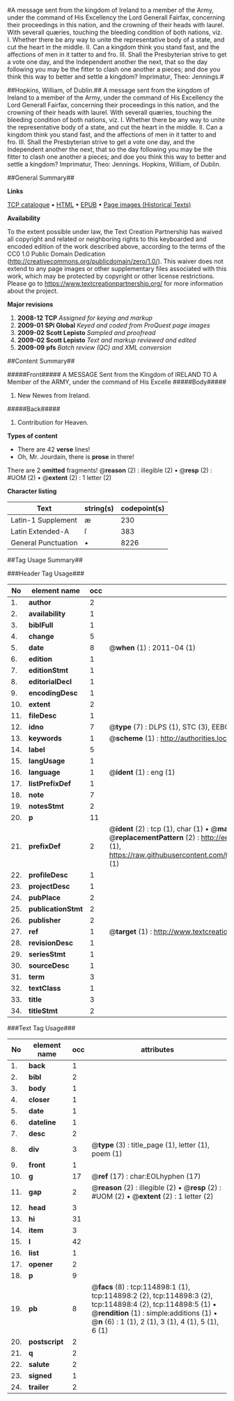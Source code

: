 #A message sent from the kingdom of Ireland to a member of the Army, under the command of His Excellency the Lord Generall Fairfax, concerning their proceedings in this nation, and the crowning of their heads with laurel. With severall quæries, touching the bleeding condition of both nations, viz. I. Whether there be any way to unite the representative body of a state, and cut the heart in the middle. II. Can a kingdom think you stand fast, and the affections of men in it tatter to and fro. III. Shall the Presbyterian strive to get a vote one day, and the Independent another the next, that so the day following you may be the fitter to clash one another a pieces; and doe you think this way to better and settle a kingdom? Imprimatur, Theo: Jennings.#

##Hopkins, William, of Dublin.##
A message sent from the kingdom of Ireland to a member of the Army, under the command of His Excellency the Lord Generall Fairfax, concerning their proceedings in this nation, and the crowning of their heads with laurel. With severall quæries, touching the bleeding condition of both nations, viz. I. Whether there be any way to unite the representative body of a state, and cut the heart in the middle. II. Can a kingdom think you stand fast, and the affections of men in it tatter to and fro. III. Shall the Presbyterian strive to get a vote one day, and the Independent another the next, that so the day following you may be the fitter to clash one another a pieces; and doe you think this way to better and settle a kingdom? Imprimatur, Theo: Jennings.
Hopkins, William, of Dublin.

##General Summary##

**Links**

[TCP catalogue](http://www.ota.ox.ac.uk/tcp/)  • 
[HTML](http://tei.it.ox.ac.uk/tcp/Texts-HTML/free/A86/A86551.html)  • 
[EPUB](http://tei.it.ox.ac.uk/tcp/Texts-EPUB/free/A86/A86551.epub) • 
[Page images (Historical Texts)](https://historicaltexts.jisc.ac.uk/eebo-99862723e)

**Availability**

To the extent possible under law, the Text Creation Partnership has waived all copyright and related or neighboring rights to this keyboarded and encoded edition of the work described above, according to the terms of the CC0 1.0 Public Domain Dedication (http://creativecommons.org/publicdomain/zero/1.0/). This waiver does not extend to any page images or other supplementary files associated with this work, which may be protected by copyright or other license restrictions. Please go to https://www.textcreationpartnership.org/ for more information about the project.

**Major revisions**

1. __2008-12__ __TCP__ *Assigned for keying and markup*
1. __2009-01__ __SPi Global__ *Keyed and coded from ProQuest page images*
1. __2009-02__ __Scott Lepisto__ *Sampled and proofread*
1. __2009-02__ __Scott Lepisto__ *Text and markup reviewed and edited*
1. __2009-09__ __pfs__ *Batch review (QC) and XML conversion*

##Content Summary##

#####Front#####
A MESSAGE Sent from the Kingdom of IRELAND TO A Member of the ARMY, under the command of His Excelle
#####Body#####

1. New Newes from Ireland.

#####Back#####

1. Contribution for Heaven.

**Types of content**

  * There are 42 **verse** lines!
  * Oh, Mr. Jourdain, there is **prose** in there!

There are 2 **omitted** fragments! 
 @__reason__ (2) : illegible (2)  •  @__resp__ (2) : #UOM (2)  •  @__extent__ (2) : 1 letter (2)

**Character listing**


|Text|string(s)|codepoint(s)|
|---|---|---|
|Latin-1 Supplement|æ|230|
|Latin Extended-A|ſ|383|
|General Punctuation|•|8226|

##Tag Usage Summary##

###Header Tag Usage###

|No|element name|occ|attributes|
|---|---|---|---|
|1.|__author__|2||
|2.|__availability__|1||
|3.|__biblFull__|1||
|4.|__change__|5||
|5.|__date__|8| @__when__ (1) : 2011-04 (1)|
|6.|__edition__|1||
|7.|__editionStmt__|1||
|8.|__editorialDecl__|1||
|9.|__encodingDesc__|1||
|10.|__extent__|2||
|11.|__fileDesc__|1||
|12.|__idno__|7| @__type__ (7) : DLPS (1), STC (3), EEBO-CITATION (1), PROQUEST (1), VID (1)|
|13.|__keywords__|1| @__scheme__ (1) : http://authorities.loc.gov/ (1)|
|14.|__label__|5||
|15.|__langUsage__|1||
|16.|__language__|1| @__ident__ (1) : eng (1)|
|17.|__listPrefixDef__|1||
|18.|__note__|7||
|19.|__notesStmt__|2||
|20.|__p__|11||
|21.|__prefixDef__|2| @__ident__ (2) : tcp (1), char (1)  •  @__matchPattern__ (2) : ([0-9\-]+):([0-9IVX]+) (1), (.+) (1)  •  @__replacementPattern__ (2) : http://eebo.chadwyck.com/downloadtiff?vid=$1&page=$2 (1), https://raw.githubusercontent.com/textcreationpartnership/Texts/master/tcpchars.xml#$1 (1)|
|22.|__profileDesc__|1||
|23.|__projectDesc__|1||
|24.|__pubPlace__|2||
|25.|__publicationStmt__|2||
|26.|__publisher__|2||
|27.|__ref__|1| @__target__ (1) : http://www.textcreationpartnership.org/docs/. (1)|
|28.|__revisionDesc__|1||
|29.|__seriesStmt__|1||
|30.|__sourceDesc__|1||
|31.|__term__|3||
|32.|__textClass__|1||
|33.|__title__|3||
|34.|__titleStmt__|2||


###Text Tag Usage###

|No|element name|occ|attributes|
|---|---|---|---|
|1.|__back__|1||
|2.|__bibl__|2||
|3.|__body__|1||
|4.|__closer__|1||
|5.|__date__|1||
|6.|__dateline__|1||
|7.|__desc__|2||
|8.|__div__|3| @__type__ (3) : title_page (1), letter (1), poem (1)|
|9.|__front__|1||
|10.|__g__|17| @__ref__ (17) : char:EOLhyphen (17)|
|11.|__gap__|2| @__reason__ (2) : illegible (2)  •  @__resp__ (2) : #UOM (2)  •  @__extent__ (2) : 1 letter (2)|
|12.|__head__|3||
|13.|__hi__|31||
|14.|__item__|3||
|15.|__l__|42||
|16.|__list__|1||
|17.|__opener__|2||
|18.|__p__|9||
|19.|__pb__|8| @__facs__ (8) : tcp:114898:1 (1), tcp:114898:2 (2), tcp:114898:3 (2), tcp:114898:4 (2), tcp:114898:5 (1)  •  @__rendition__ (1) : simple:additions (1)  •  @__n__ (6) : 1 (1), 2 (1), 3 (1), 4 (1), 5 (1), 6 (1)|
|20.|__postscript__|2||
|21.|__q__|2||
|22.|__salute__|2||
|23.|__signed__|1||
|24.|__trailer__|2||
